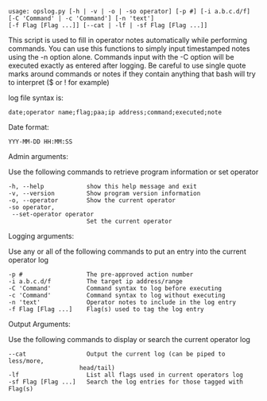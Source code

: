     usage: opslog.py [-h | -v | -o | -so operator] [-p #] [-i a.b.c.d/f]
    [-C 'Command' | -c 'Command'] [-n 'text']
    [-f Flag [Flag ...]] [--cat | -lf | -sf Flag [Flag ...]]
 
 
This script is used to fill in operator notes automatically while performing commands.
You can use this functions to simply input timestamped notes using the -n option alone.
Commands input with the -C option will be executed exactly as entered after logging.
Be careful to use single quote marks around commands or notes if they contain anything
that bash will try to interpret ($ or ! for example)

  
log file syntax is:

    date;operator name;flag;paa;ip address;command;executed;note
    
Date format:

    YYY-MM-DD HH:MM:SS
     
     
Admin arguments:

  Use the following commands to retrieve program information or set operator

  
    -h, --help            show this help message and exit
    -v, --version         Show program version information
    -o, --operator        Show the current operator
    -so operator, 
     --set-operator operator
                          Set the current operator

 
Logging arguments:

  Use any or all of the following commands to put an entry into the current operator log


    -p #                  The pre-approved action number
    -i a.b.c.d/f          The target ip address/range
    -C 'Command'          Command syntax to log before executing
    -c 'Command'          Command syntax to log without executing
    -n 'text'             Operator notes to include in the log entry
    -f Flag [Flag ...]    Flag(s) used to tag the log entry

 
Output Arguments:

  Use the following commands to display or search the current operator log


    --cat                 Output the current log (can be piped to less/more,
                        head/tail)
    -lf                   List all flags used in current operators log
    -sf Flag [Flag ...]   Search the log entries for those tagged with Flag(s)

